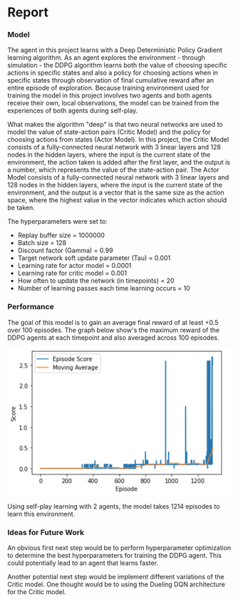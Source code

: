# Report

### Model

The agent in this project learns with a Deep Deterministic Policy Gradient learning algorithm. As an agent explores the environment - through simulation - the DDPG algorithm learns both the value of choosing specific actions in specific states and also a policy for choosing actions when in specific states through observation of final cumulative reward after an entire episode of exploration. Because training environment used for training the model in this project involves two agents and both agents receive their own, local observations, the model can be trained from the experiences of both agents during self-play.

What makes the algorithm "deep" is that two neural networks are used to model the value of state-action pairs (Critic Model) and the policy for choosing actions from states (Actor Model). In this project, the Critic Model consists of a fully-connected neural network with 3 linear layers and 128 nodes in the hidden layers, where the input is the current state of the environment, the action taken is added after the first layer, and the output is a number, which represents the value of the state-action pair. The Actor Model consists of a fully-connected neural network with 3 linear layers and 128 nodes in the hidden layers, where the input is the current state of the environment, and the output is a vector that is the same size as the action space, where the highest value in the vector indicates which action should be taken.

The hyperparameters were set to:
* Replay buffer size = 1000000
* Batch size = 128
* Discount factor (Gamma) = 0.99
* Target network soft update parameter (Tau) = 0.001
* Learning rate for actor model = 0.0001
* Learning rate for critic model = 0.001
* How often to update the network (in timepoints) = 20
* Number of learning passes each time learning occurs = 10

### Performance

The goal of this model is to gain an average final reward of at least +0.5 over 100 episodes. The graph below show's the maximum reward of the DDPG agents at each timepoint and also averaged across 100 episodes.

![model_training](https://github.com/mbluestone/multiagent-rl-tennis/blob/master/img/model_training.png)

Using self-play learning with 2 agents, the model takes 1214 episodes to learn this environment.

### Ideas for Future Work

An obvious first next step would be to perform hyperparameter optimization to determine the best hyperparameters for training the DDPG agent. This could potentially lead to an agent that learns faster.

Another potential next step would be implement different variations of the Critic model. One thought would be to using the Dueling DQN architecture for the Critic model.
